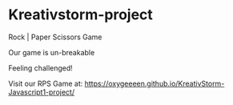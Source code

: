 # Kreativstorm-project
Rock | Paper  Scissors Game

Our game is un-breakable

Feeling challenged!

Visit our RPS Game at: https://oxygeeeen.github.io/KreativStorm-Javascript1-project/
